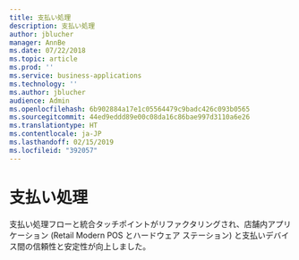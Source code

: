 ```yaml
---
title: 支払い処理
description: 支払い処理
author: jblucher
manager: AnnBe
ms.date: 07/22/2018
ms.topic: article
ms.prod: ''
ms.service: business-applications
ms.technology: ''
ms.author: jblucher
audience: Admin
ms.openlocfilehash: 6b902884a17e1c05564479c9badc426c093b0565
ms.sourcegitcommit: 44ed9eddd89e00c08da16c86bae997d3110a6e26
ms.translationtype: HT
ms.contentlocale: ja-JP
ms.lasthandoff: 02/15/2019
ms.locfileid: "392057"
---
```

#  <a name="payment-processing"></a>支払い処理 



支払い処理フローと統合タッチポイントがリファクタリングされ、店舗内アプリケーション (Retail Modern POS とハードウェア ステーション) と支払いデバイス間の信頼性と安定性が向上しました。 
